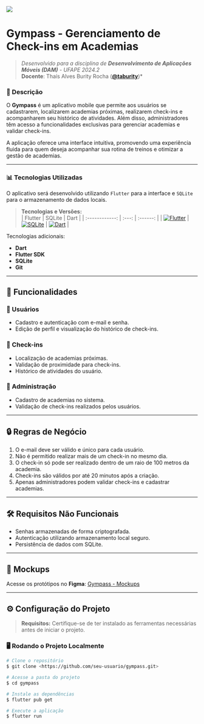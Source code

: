 ![](https://custom-icon-badges.demolab.com/badge/STATUS-EM%20DESENVOLVIMENTO-8957E5.svg?logo=tools&logoColor=white)

# Gympass - Gerenciamento de Check-ins em Academias
> *Desenvolvido para a disciplina de **Desenvolvimento de Aplicações Móveis (DAM)** - UFAPE 2024.2*  
> **Docente**: Thaís Alves Burity Rocha (**[@taburity](https://github.com/taburity)**)*

### 📑 Descrição

O **Gympass** é um aplicativo mobile que permite aos usuários se cadastrarem, localizarem academias próximas, realizarem check-ins e acompanharem seu histórico de atividades. Além disso, administradores têm acesso a funcionalidades exclusivas para gerenciar academias e validar check-ins.

A aplicação oferece uma interface intuitiva, promovendo uma experiência fluida para quem deseja acompanhar sua rotina de treinos e otimizar a gestão de academias.

---

### 📊 Tecnologias Utilizadas

O aplicativo será desenvolvido utilizando `Flutter` para a interface e `SQLite` para o armazenamento de dados locais.

> **Tecnologias e Versões:**  
> | Flutter | SQLite | Dart |
> | :------------: | :---: | :------: |
> | [![Flutter](https://img.shields.io/badge/versão-3.29.0-blue)](https://flutter.dev) | [![SQLite](https://img.shields.io/badge/versão-3-lightgray)](https://www.sqlite.org/index.html) | [![Dart](https://img.shields.io/badge/versão-3.7.0-blue)](https://dart.dev/) |

Tecnologias adicionais:
- **Dart**
- **Flutter SDK**
- **SQLite**
- **Git**

---

## 🎯 Funcionalidades

### 🔹 Usuários
- Cadastro e autenticação com e-mail e senha.
- Edição de perfil e visualização do histórico de check-ins.

### 🔹 Check-ins
- Localização de academias próximas.
- Validação de proximidade para check-ins.
- Histórico de atividades do usuário.

### 🔹 Administração
- Cadastro de academias no sistema.
- Validação de check-ins realizados pelos usuários.

---

## 🔒 Regras de Negócio

1. O e-mail deve ser válido e único para cada usuário.
2. Não é permitido realizar mais de um check-in no mesmo dia.
3. O check-in só pode ser realizado dentro de um raio de 100 metros da academia.
4. Check-ins são válidos por até 20 minutos após a criação.
5. Apenas administradores podem validar check-ins e cadastrar academias.

---

## 🛠 Requisitos Não Funcionais

- Senhas armazenadas de forma criptografada.
- Autenticação utilizando armazenamento local seguro.
- Persistência de dados com SQLite.

---

## 🚀 Mockups

Acesse os protótipos no **Figma**: [Gympass - Mockups](https://www.figma.com/proto/OcfNjTHRbCeXtv5XIlDoxJ/Gympass?node-id=0-1&t=6kTRblV2AckuMgjt-1)

---

## ⚙️ Configuração do Projeto

> **Requisitos:** Certifique-se de ter instalado as ferramentas necessárias antes de iniciar o projeto.

### 🖥️ **Rodando o Projeto Localmente**

```bash
# Clone o repositório
$ git clone <https://github.com/seu-usuario/gympass.git>

# Acesse a pasta do projeto
$ cd gympass

# Instale as dependências
$ flutter pub get

# Execute a aplicação
$ flutter run
```
